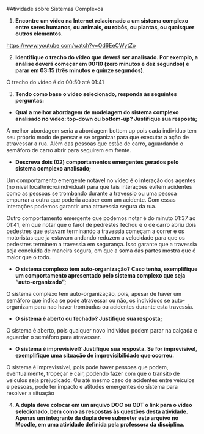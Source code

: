#Atividade sobre Sistemas Complexos

1. **Encontre um vídeo na Internet relacionado a um sistema complexo entre seres humanos, ou animais, ou robôs, ou plantas, ou quaisquer outros elementos.**

https://www.youtube.com/watch?v=Od6EeCWytZo


2. **Identifique o trecho do vídeo que deverá ser analisado. Por exemplo, a análise deverá começar em 00:10 (zero minutos e dez segundos) e parar em 03:15 (três minutos e quinze segundos).**

O trecho do video é do 00:50 até 01:41

3. **Tendo como base o vídeo selecionado, responda às seguintes perguntas:**

* **Qual a melhor abordagem de modelagem do sistema complexo analisado no vídeo: top-down ou bottom-up? Justifique sua resposta;**

A melhor abordagem seria a abordagem bottom up pois cada individuo tem seu próprio modo de pensar e se organizar para que executar a ação de atravessar a rua. Além das pessoas que estão de carro, aguardando o semáforo de carro abrir para seguirem em frente.

* **Descreva dois (02) comportamentos emergentes gerados pelo sistema complexo analisado;**

Um comportamento emergente notável no vídeo é o interação dos agentes (no nivel local/micro/individual) para que tais interações evitem acidentes como as pessoas se trombando durante a travessio ou uma pessoa empurrar a outra que poderia acaber com um acidente. Com essas interações podemos garantir uma atravessia segura da rua.

Outro comportamento emergente que podemos notar é do minuto 01:37 ao 01:41, em que notar que o farol de pedrestes fechou e o de carro abriu dois pedestres que estavam terminando a travessia começam a correr e os motoristas que ja estavam andando reduzem a velocidade para que os pedestres terminem a travessia em segurança. Isso garante que a travessia seja concluida de maneira segura, em que a soma das partes mostra que é maior que o todo.

* **O sistema complexo tem auto-organização? Caso tenha, exemplifique um comportamento apresentado pelo sistema complexo que seja “auto-organizado”;** 

O sistema complexo tem auto-organização, pois, apesar de haver um semáforo que indica se pode atravessar ou não, os individuos se auto-organizam para nao haver trombadas ou acidentes durante esta travessia.

* **O sistema é aberto ou fechado? Justifique sua resposta;**

O sistema é aberto, pois qualquer novo individuo podem parar na calçada e aguardar o semáforo para atravessar. 

* **O sistema é imprevisível? Justifique sua resposta. Se for imprevisível, exemplifique uma situação de imprevisibilidade que ocorreu.**

O sistema é imprevissivel, pois pode haver pessoas que podem, eventualmente, tropeçar e cair, podendo fazer com que o transito de veiculos seja prejudicado. Ou até mesmo caso de acidentes entre veiculos e pessoas, pode ter impacto e atitudes emergentes do sistema para resolver a situação 

4. **A dupla deve colocar em um arquivo DOC ou ODT o link para o vídeo selecionado, bem como as respostas às questões desta atividade. Apenas um integrante da dupla deve submeter este arquivo no Moodle, em uma atividade definida pela professora da disciplina.** 

